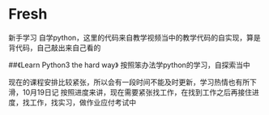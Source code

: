 # Fresh
新手学习
自学python，这里的代码来自教学视频当中的教学代码的自实现，算是背代码，自己敲出来自己看的

##《Learn Python3 the hard way》
按照笨办法学python的学习，自探索当中

现在的课程安排比较紧张，所以会有一段时间不能及时更新，学习热情也有所下滑，10月19日记
按照进度来讲，现在需要紧张找工作，在找到工作之后再接住进度，找工作，找实习，做作业应付考试中

